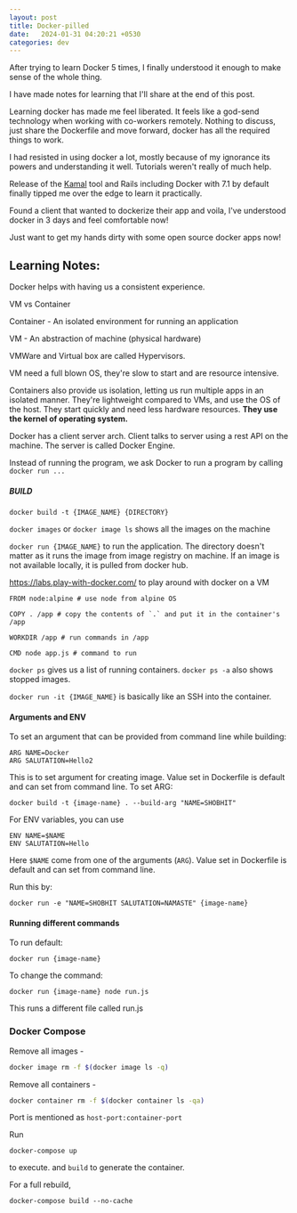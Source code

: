```yaml
---
layout: post
title: Docker-pilled
date:   2024-01-31 04:20:21 +0530
categories: dev
---
```


After trying to learn Docker 5 times, I finally understood it enough to make sense of the whole thing.

I have made notes for learning that I'll share at the end of this post.

Learning docker has made me feel liberated. It feels like a god-send technology when working with co-workers remotely. Nothing to discuss, just share the Dockerfile and move forward, docker has all the required things to work.

I had resisted in using docker a lot, mostly because of my ignorance its powers and understanding it well. Tutorials weren't really of much help.

Release of the [Kamal](https://kamal-deploy.org/) tool and Rails including Docker with 7.1 by default finally tipped me over the edge to learn it practically.

Found a client that wanted to dockerize their app and voila, I've understood docker in 3 days and feel comfortable now!

Just want to get my hands dirty with some open source docker apps now!

## Learning Notes:

Docker helps with having us a consistent experience.

VM vs Container

Container - An isolated environment for running an application

VM - An abstraction of machine (physical hardware)

VMWare and Virtual box are called Hypervisors.

VM need a full blown OS, they're slow to start and are resource intensive.

Containers also provide us isolation, letting us run multiple apps in an isolated manner. They're lightweight compared to VMs, and use the OS of the host. They start quickly and need less hardware resources.
**They use the kernel of operating system.**

Docker has a client server arch. Client talks to server using a rest API on the machine. The server is called Docker Engine.

Instead of running the program, we ask Docker to run a program by calling `docker run ...`

##### BUILD

`docker build -t {IMAGE_NAME} {DIRECTORY}`

`docker images` or `docker image ls` shows all the images on the machine

`docker run {IMAGE_NAME}` to run the application. The directory doesn't matter as it runs the image from image registry on machine. If an image is not available locally, it is pulled from docker hub.

https://labs.play-with-docker.com/ to play around with docker on a VM


```
FROM node:alpine # use node from alpine OS

COPY . /app # copy the contents of `.` and put it in the container's /app

WORKDIR /app # run commands in /app

CMD node app.js # command to run
```

`docker ps` gives us a list of running containers. `docker ps -a` also shows stopped images.

`docker run -it {IMAGE_NAME}` is basically like an SSH into the container.

#### Arguments and ENV

To set an argument that can be provided from command line while building:

```
ARG NAME=Docker
ARG SALUTATION=Hello2
```

This is to set argument for creating image. Value set in Dockerfile is default and can set from command line. To set ARG:

```
docker build -t {image-name} . --build-arg "NAME=SHOBHIT"
```

For ENV variables, you can use 

```
ENV NAME=$NAME
ENV SALUTATION=Hello
```

Here `$NAME` come from one of the arguments (`ARG`). Value set in Dockerfile is default and can set from command line.

Run this by:

```
docker run -e "NAME=SHOBHIT SALUTATION=NAMASTE" {image-name}
```

#### Running different commands

To run default:

```
docker run {image-name}
```

To change the command:

```
docker run {image-name} node run.js
```

This runs a different file called run.js


### Docker Compose

Remove all images - 

```bash
docker image rm -f $(docker image ls -q)
```

Remove all containers - 

```bash
docker container rm -f $(docker container ls -qa)
```

Port is mentioned as `host-port:container-port`

Run

```
docker-compose up
```

to execute. and `build` to generate the container.

For a full rebuild,

```
docker-compose build --no-cache
```


